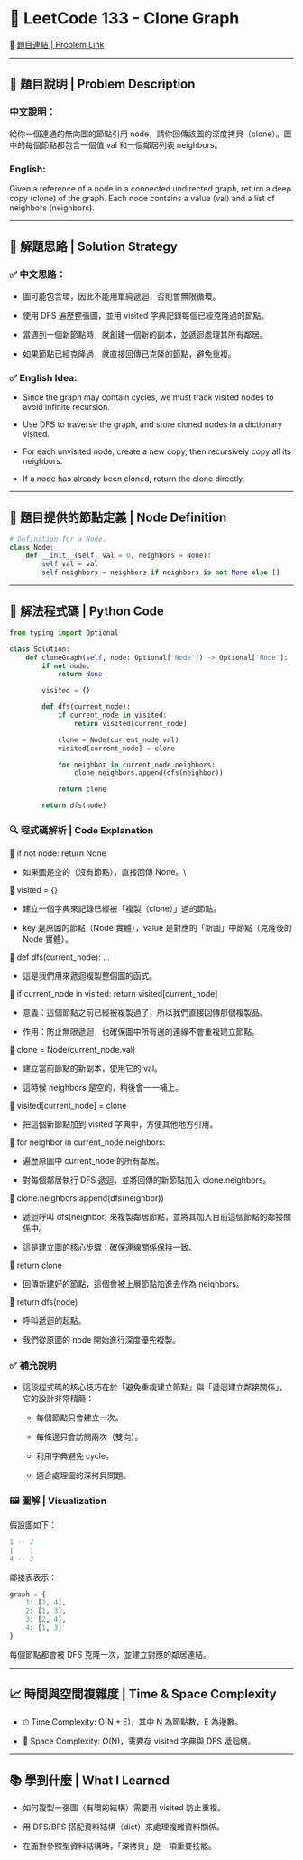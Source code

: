 # 🧩 LeetCode 133 - Clone Graph

🔗 [題目連結 | Problem Link](https://leetcode.com/problems/clone-graph) 

---

## 📘 題目說明 | Problem Description
### 中文說明：
給你一個連通的無向圖的節點引用 node，請你回傳該圖的深度拷貝（clone）。圖中的每個節點都包含一個值 val 和一個鄰居列表 neighbors。

### English:
Given a reference of a node in a connected undirected graph, return a deep copy (clone) of the graph. Each node contains a value (val) and a list of neighbors (neighbors).

---

## 🧠 解題思路 | Solution Strategy
### ✅ 中文思路：
- 圖可能包含環，因此不能用單純遞迴，否則會無限循環。

- 使用 DFS 遍歷整張圖，並用 visited 字典記錄每個已經克隆過的節點。

- 當遇到一個新節點時，就創建一個新的副本，並遞迴處理其所有鄰居。

- 如果節點已經克隆過，就直接回傳已克隆的節點，避免重複。

### ✅ English Idea:
- Since the graph may contain cycles, we must track visited nodes to avoid infinite recursion.

- Use DFS to traverse the graph, and store cloned nodes in a dictionary visited.

- For each unvisited node, create a new copy, then recursively copy all its neighbors.

- If a node has already been cloned, return the clone directly.

---

## 🧩 題目提供的節點定義 | Node Definition
```python
# Definition for a Node.
class Node:
    def __init__(self, val = 0, neighbors = None):
        self.val = val
        self.neighbors = neighbors if neighbors is not None else []
```

---

## 🧪  解法程式碼 | Python Code
```python
from typing import Optional

class Solution:
    def cloneGraph(self, node: Optional['Node']) -> Optional['Node']:
        if not node:
            return None

        visited = {}

        def dfs(current_node):
            if current_node in visited:
                return visited[current_node]

            clone = Node(current_node.val)
            visited[current_node] = clone

            for neighbor in current_node.neighbors:
                clone.neighbors.append(dfs(neighbor))

            return clone

        return dfs(node)
```

### 🔍 程式碼解析 | Code Explanation
🔹 if not node: return None
- 如果圖是空的（沒有節點），直接回傳 None。\

🔹 visited = {}
- 建立一個字典來記錄已經被「複製（clone）」過的節點。

- key 是原圖的節點（Node 實體），value 是對應的「新圖」中節點（克隆後的 Node 實體）。

🔹 def dfs(current_node): ...
- 這是我們用來遞迴複製整個圖的函式。

🔹 if current_node in visited: return visited[current_node]
- 意義：這個節點之前已經被複製過了，所以我們直接回傳那個複製品。

- 作用：防止無限遞迴，也確保圖中所有邊的連線不會重複建立節點。

🔹 clone = Node(current_node.val)
- 建立當前節點的新副本，使用它的 val。

- 這時候 neighbors 是空的，稍後會一一補上。

🔹 visited[current_node] = clone
- 把這個新節點加到 visited 字典中，方便其他地方引用。

🔹 for neighbor in current_node.neighbors:
- 遍歷原圖中 current_node 的所有鄰居。

- 對每個鄰居執行 DFS 遞迴，並將回傳的新節點加入 clone.neighbors。

🔹 clone.neighbors.append(dfs(neighbor))
- 遞迴呼叫 dfs(neighbor) 來複製鄰居節點，並將其加入目前這個節點的鄰接關係中。

- 這是建立圖的核心步驟：確保連線關係保持一致。

🔹 return clone
- 回傳新建好的節點，這個會被上層節點加進去作為 neighbors。

🔹 return dfs(node)
- 呼叫遞迴的起點。

- 我們從原圖的 node 開始進行深度優先複製。

### ✅ 補充說明

- 這段程式碼的核心技巧在於「避免重複建立節點」與「遞迴建立鄰接關係」，它的設計非常精簡：

    - 每個節點只會建立一次。

    - 每條邊只會訪問兩次（雙向）。

    - 利用字典避免 cycle。

    - 適合處理圖的深拷貝問題。

### 🖼 圖解 | Visualization
假設圖如下：
```lua
1 -- 2
|    |
4 -- 3
```
鄰接表表示：
```python
graph = {
    1: [2, 4],
    2: [1, 3],
    3: [2, 4],
    4: [1, 3]
}
```
每個節點都會被 DFS 克隆一次，並建立對應的鄰居連結。

---

## 📈 時間與空間複雜度 | Time & Space Complexity
- ⏱ Time Complexity: O(N + E)，其中 N 為節點數，E 為邊數。

- 💾 Space Complexity: O(N)，需要存 visited 字典與 DFS 遞迴棧。

---

## 📚 學到什麼 | What I Learned
- 如何複製一張圖（有環的結構）需要用 visited 防止重複。

- 用 DFS/BFS 搭配資料結構（dict）來處理複雜資料關係。

- 在面對參照型資料結構時，「深拷貝」是一項重要技能。
